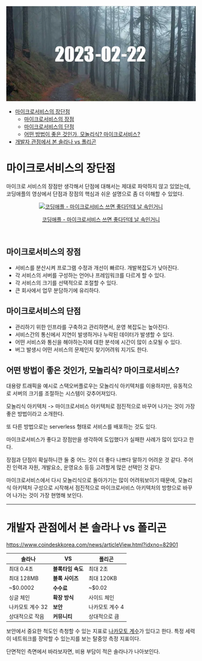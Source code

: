 ![2023-02-22-banner-image](images/2023-02-22.webp)

- [마이크로서비스의 장단점](#마이크로서비스의-장단점)
  - [마이크로서비스의 장점](#마이크로서비스의-장점)
  - [마이크로서비스의 단점](#마이크로서비스의-단점)
  - [어떤 방법이 좋은 것인가, 모놀리식? 마이크로서비스?](#어떤-방법이-좋은-것인가-모놀리식-마이크로서비스)
- [개발자 관점에서 본 솔라나 vs 폴리곤](#개발자-관점에서-본-솔라나-vs-폴리곤)

# 마이크로서비스의 장단점

마이크로 서비스의 장점만 생각해서 단점에 대해서는 제대로 파악하지 않고 있었는데, 코딩애플의 영상에서 단점과 장점의 핵심과 쉬운 설명으로 좀 더 이해할 수 있었다.

<div align='center'>
  <a href='https://www.youtube.com/watch?v=ZRpsB3ODr6M'>
     <img src='http://img.youtube.com/vi/ZRpsB3ODr6M/0.jpg' alt='코딩애플 - 마이크로서비스 쓰면 좋다던데 날 속인거니' />
     <p>코딩애플 - 마이크로서비스 쓰면 좋다던데 날 속인거니</p>
  </a>
</div>
</br>

## 마이크로서비스의 장점

- 서비스를 분산시켜 프로그램 수정과 개선이 빠르다. 개발복잡도가 낮아진다.
- 각 서비스의 서버를 구성하는 언어나 프레임워크를 다르게 할 수 있다.
- 각 서비스의 크기를 선택적으로 조절할 수 있다.
- 큰 회사에서 업무 분담하기에 유리하다.

## 마이크로서비스의 단점

- 관리하기 위한 인프라를 구축하고 관리하면서, 운영 복잡도는 높아진다.
- 서비스간의 통신에서 지연이 발생하거나 누락된 데이터가 발생할 수 있다.
- 어떤 서비스와 통신을 해야하는지에 대한 분석에 시간이 많이 소모될 수 있다.
- 버그 발생시 어떤 서비스의 문제인지 찾기어려워 지기도 한다.

## 어떤 방법이 좋은 것인가, 모놀리식? 마이크로서비스?

대용량 트래픽을 예시로 스택오버플로우는 모놀리식 아키텍처를 이용하지만, 유동적으로 서버의 크기를 조절하는 시스템이 갖추어져있다.

모놀리식 아키텍처 -> 마이크로서비스 아키텍처로 점진적으로 바꾸어 나가는 것이 가장 좋은 방법이라고 소개한다.

또 다른 방법으로는 serverless 형태로 서비스를 배포하는 것도 있다.

마이크로서비스가 좋다고 장점만을 생각하여 도입했다가 실패한 사례가 많이 있다고 한다.

장점과 단점이 확실하니깐 둘 중 어느 것이 더 좋다 나쁘다 말하기 어려운 것 같다. 주어진 인력과 자원, 개발요소, 운영요소 등등 고려할게 많은 선택인 것 같다.

마이크로서비스에서 다시 모놀리식으로 돌아가기는 많이 어려워보이기 때문에, 모놀리식 아키텍처 구성으로 시작해서 점진적으로 마이크로서비스 아키텍처의 방향으로 바꾸어 나가는 것이 가장 현명해 보인다.

---

# 개발자 관점에서 본 솔라나 vs 폴리곤

<https://www.coindeskkorea.com/news/articleView.html?idxno=82901>

| **솔라나** | **VS** | **폴리곤** |
| --- | --- | --- |
| 최대 0.4초 | **블록타임 속도** | 최대 2초 |
| 최대 128MB | **블록 사이즈** | 최대 120KB |
| ~$0.0002 | **수수료** | ~$0.02 |
| 싱글 체인 | **확장 방식** | 사이드 체인 |
| 나카모토 계수 32 | **보안** | 나카모토 계수 4 |
| 상대적으로 작음 | **커뮤니티** | 상대적으로 큼 |

보안에서 중요한 척도인 측청할 수 있는 지표로 [나카모토 계수](https://news.earn.com/quantifying-decentralization-e39db233c28e)가 있다고 한다. 특정 세력이 네트워크를 장악할 수 있는지를 보는 탈중앙 측정 지표이다.

단면적인 측면에서 바라보자면, 비용 부담이 적은 솔라나가 나아보인다.

